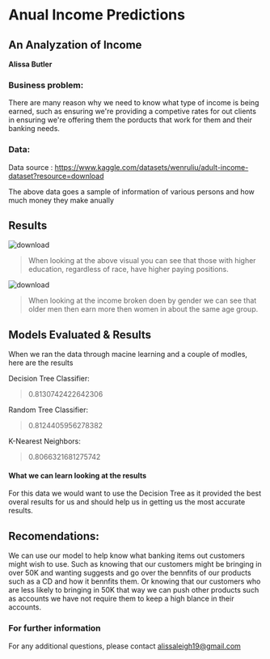 # Anual Income Predictions
## An Analyzation of Income

**Alissa Butler**

### Business problem:

There are many reason why we need to know what type of income is being earned, such as ensuring we're providing a competive rates for out clients in ensuring we're offering them the porducts that work for them and their banking needs.


### Data:
Data source : https://www.kaggle.com/datasets/wenruliu/adult-income-dataset?resource=download

The above data goes a sample of information of various persons and how much money they make anually


## Results

![download](https://user-images.githubusercontent.com/118623787/230734242-65ed9637-4e94-4182-8134-b2102d99dca8.png)
> When looking at the above visual you can see that those with higher education, regardless of race, have higher paying positions.

![download](https://user-images.githubusercontent.com/118623787/230736015-a56c2a6e-e8c9-46a5-98b3-69ea40342bcb.png)
> When looking at the income broken doen by gender we can see that older men then earn more then women in about the same age group.

## Models Evaluated & Results
When we ran the data through macine learning and a couple of modles, here are the results

Decision Tree Classifier:
> 0.8130742422642306

Random Tree Classifier:
> 0.8124405956278382

K-Nearest Neighbors:
> 0.8066321681275742


#### What we can learn looking at the results
For this data we would want to use the Decision Tree as it provided the best overal results for us and should help us in getting us the most accurate results.

## Recomendations:

We can use our model to help know what banking items out customers might wish to use. Such as knowing that our customers might be bringing in over 50K and wanting suggests and go over the bennfits of our products such as a CD and how it bennfits them. Or knowing that our customers who are less likely to bringing in 50K that way we can push other products such as accounts we have not require them to keep a high blance in their accounts.

### For further information

For any additional questions, please contact alissaleigh19@gmail.com
